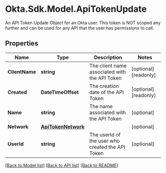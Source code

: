 # Okta.Sdk.Model.ApiTokenUpdate
An API Token Update Object for an Okta user. This token is NOT scoped any further and can be used for any API that the user has permissions to call.

## Properties

Name | Type | Description | Notes
------------ | ------------- | ------------- | -------------
**ClientName** | **string** | The client name associated with the API Token | [optional] [readonly] 
**Created** | **DateTimeOffset** | The creation date of the API Token | [optional] [readonly] 
**Name** | **string** | The name associated with the API Token | [optional] 
**Network** | [**ApiTokenNetwork**](ApiTokenNetwork.md) |  | [optional] 
**UserId** | **string** | The userId of the user who created the API Token | [optional] 

[[Back to Model list]](../README.md#documentation-for-models) [[Back to API list]](../README.md#documentation-for-api-endpoints) [[Back to README]](../README.md)

